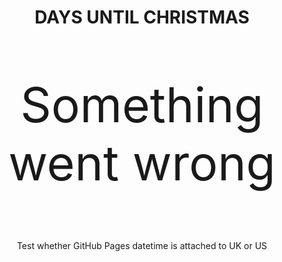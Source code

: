 <div style="text-align:center;height:80%">
    <h1>DAYS UNTIL CHRISTMAS</h1>
    <p id="countdown" style="font-size:8vw;">Something went wrong</p>
    <p id="timezoneTest">Test whether GitHub Pages datetime is attached to UK or US</p>
</div>

<script>
    // Test whether GitHub Pages datetime is attached to UK or US
    document.getElementById("timezoneTest").innerHTML = new Date()
    
    // Set the date we're counting down to
    var countDownDate = new Date("December 25, 2020 00:00:00").getTime();

    var now = new Date().getTime();

    // Find the distance between now and the count down date
    var distance = countDownDate - now;

    // Time calculations for days, hours, minutes and seconds
    var days = Math.floor(distance / (1000 * 60 * 60 * 24));

    // Display the result in the element with id="countdown"
    document.getElementById("countdown").innerHTML = days;

    // If the count down is finished, write some text
    if (distance < 0) {
        document.getElementById("countdown").innerHTML = "EXPIRED";
    }
</script>
